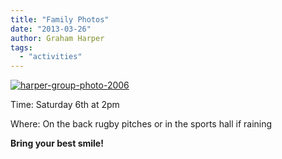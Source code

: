 ```yaml
---
title: "Family Photos"
date: "2013-03-26"
author: Graham Harper
tags:
  - "activities"
---
```


[![harper-group-photo-2006](/static/images/harper-group-photo-2006.jpg)](/static/images/harper-group-photo-2006.jpg)

Time: Saturday 6th at 2pm

Where: On the back rugby pitches or in the sports hall if raining

**Bring your best smile!**
